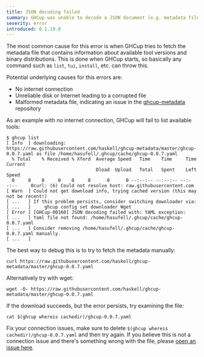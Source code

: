 ```yaml
---
title: JSON decoding failed
summary: GHCup was unable to decode a JSON document (e.g. metadata file)
severity: error
introduced: 0.1.19.0
---
```


The most common cause for this error is when GHCup tries to fetch the metadata file that contains information
about available tool versions and binary distributions. This is done when GHCup starts, so basically
any command such as `list`, `tui`, `install`, etc. can throw this.

Potential underlying causes for this errors are:

* No internet connection
* Unreliable disk or Internet leading to a corrupted file
* Malformed metadata file, indicating an issue in the [ghcup-metadata](https://github.com/haskell/ghcup-metadata) repository

As an example with no internet connection, GHCup  will fail to list available tools:

```
$ ghcup list
[ Info  ] downloading: https://raw.githubusercontent.com/haskell/ghcup-metadata/master/ghcup-0.0.7.yaml as file /home/hasufell/.ghcup/cache/ghcup-0.0.7.yaml
  % Total    % Received % Xferd  Average Speed   Time    Time     Time  Current
                                 Dload  Upload   Total   Spent    Left  Speed
  0     0    0     0    0     0      0      0 --:--:-- --:--:-- --:--:--     0curl: (6) Could not resolve host: raw.githubusercontent.com
[ Warn  ] Could not get download info, trying cached version (this may not be recent!)
[ ...   ] If this problem persists, consider switching downloader via:
[ ...   ]     ghcup config set downloader Wget
[ Error ] [GHCup-00160] JSON decoding failed with: YAML exception:
[ ...   ] Yaml file not found: /home/hasufell/.ghcup/cache/ghcup-0.0.7.yaml
[ ...   ] Consider removing /home/hasufell/.ghcup/cache/ghcup-0.0.7.yaml manually.
[ ...   ]
```

The best way to debug this is to try to fetch the metadata manually:

```
curl https://raw.githubusercontent.com/haskell/ghcup-metadata/master/ghcup-0.0.7.yaml
```

Alternatively try with wget:

```
wget -O- https://raw.githubusercontent.com/haskell/ghcup-metadata/master/ghcup-0.0.7.yaml
```

If the download succeeds, but the error persists, try examining the file:

```
cat $(ghcup whereis cachedir)/ghcup-0.0.7.yaml
```

Fix your connection issues, make sure to delete `$(ghcup whereis cachedir)/ghcup-0.0.7.yaml` and then try again.
If you believe this is not a connection issue and there's something wrong with the file, please [open an issue here](https://github.com/haskell/ghcup-metadata/issues).

